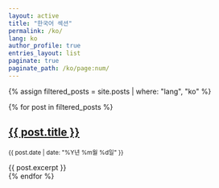 ```yaml
---
layout: active
title: "한국어 섹션"
permalink: /ko/
lang: ko
author_profile: true
entries_layout: list
paginate: true
paginate_path: /ko/page:num/
---
```


{% assign filtered_posts = site.posts | where: "lang", "ko" %}

{% for post in filtered_posts %}
  <article>
    <h2><a href="{{ post.url | relative_url }}">{{ post.title }}</a></h2>
    <p><small>{{ post.date | date: "%Y년 %m월 %d일" }}</small></p>
    {{ post.excerpt }}
  </article>
{% endfor %}